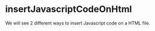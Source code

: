 # insertJavascriptCodeOnHtml
We will see 2 different ways to insert Javascript code on a HTML file.
